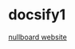 # docsify1

[nullboard website](https://nullboard.io/preview ':include :type=iframe width=100% height=400px')

